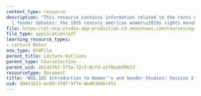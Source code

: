 ```yaml
---
content_type: resource
description: "This resource contains information related to the roots of contemporary\
  \ fender debates: the 19th century american women\u2019s rights movement."
file: https://ol-ocw-studio-app-production.s3.amazonaws.com/courses/wgs-101-introduction-to-womens-and-gender-studies-fall-2014/49011611bc6037d79ffe8ed038d6c451_MITWGS_101F14_Sess2.pdf
file_type: application/pdf
learning_resource_types:
- Lecture Notes
ocw_type: OCWFile
parent_title: Lecture Outlines
parent_type: CourseSection
parent_uid: eb142767-373a-72c3-6cfd-a370aabd9623
resourcetype: Document
title: 'WGS.101 Introduction to Women''s and Gender Studies: Session 2 Lecture Outline'
uid: 49011611-bc60-37d7-9ffe-8ed038d6c451
---
```

